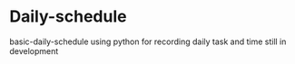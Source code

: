 # Daily-schedule
basic-daily-schedule using python
for recording daily task and time 
still in development
